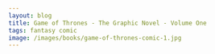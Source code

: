 ```yaml
---
layout: blog
title: Game of Thrones - The Graphic Novel - Volume One
tags: fantasy comic
image: /images/books/game-of-thrones-comic-1.jpg
---
```

